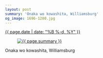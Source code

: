 ```yaml
---
layout: post
summary: 'Onaka wo kowashita, Williamsburg'
og_image: 1696-1280.jpg
---
```


<div class="post">
 <time>
  <a href="/1696">
   {{ page.date | date: "%B %-d, %Y" }}
  </a>
 </time>
 <a href="/1696">
  <figure data-taken="11/12/2022">
   <img alt="{{ page.summary }}" sizes="(min-width: 700px) 50vw, calc(100vw - 2rem)" src="{{ site.assets_url }}/1696-640.jpg" srcset="{{ site.assets_url }}/1696-320.jpg 320w, {{ site.assets_url }}/1696-640.jpg 640w, {{ site.assets_url }}/1696-960.jpg 960w, {{ site.assets_url }}/1696-1280.jpg 1280w"/>
  </figure>
 </a>
 <span>
  Onaka wo kowashita, Williamsburg
 </span>
</div>
